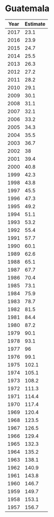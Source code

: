 # Guatemala

| Year | Estimate |
| ---- | -------- |
| 2017 | 23.1 |
| 2016 | 23.9 |
| 2015 | 24.7 |
| 2014 | 25.5 |
| 2013 | 26.3 |
| 2012 | 27.2 |
| 2011 | 28.2 |
| 2010 | 29.1 |
| 2009 | 30.1 |
| 2008 | 31.1 |
| 2007 | 32.1 |
| 2006 | 33.2 |
| 2005 | 34.3 |
| 2004 | 35.5 |
| 2003 | 36.7 |
| 2002 | 38 |
| 2001 | 39.4 |
| 2000 | 40.8 |
| 1999 | 42.3 |
| 1998 | 43.8 |
| 1997 | 45.5 |
| 1996 | 47.3 |
| 1995 | 49.2 |
| 1994 | 51.1 |
| 1993 | 53.2 |
| 1992 | 55.4 |
| 1991 | 57.7 |
| 1990 | 60.1 |
| 1989 | 62.6 |
| 1988 | 65.1 |
| 1987 | 67.7 |
| 1986 | 70.4 |
| 1985 | 73.1 |
| 1984 | 75.9 |
| 1983 | 78.7 |
| 1982 | 81.5 |
| 1981 | 84.4 |
| 1980 | 87.2 |
| 1979 | 90.1 |
| 1978 | 93.1 |
| 1977 | 96 |
| 1976 | 99.1 |
| 1975 | 102.1 |
| 1974 | 105.1 |
| 1973 | 108.2 |
| 1972 | 111.3 |
| 1971 | 114.4 |
| 1970 | 117.4 |
| 1969 | 120.4 |
| 1968 | 123.5 |
| 1967 | 126.5 |
| 1966 | 129.4 |
| 1965 | 132.3 |
| 1964 | 135.2 |
| 1963 | 138.1 |
| 1962 | 140.9 |
| 1961 | 143.8 |
| 1960 | 146.7 |
| 1959 | 149.7 |
| 1958 | 153.1 |
| 1957 | 156.7 |